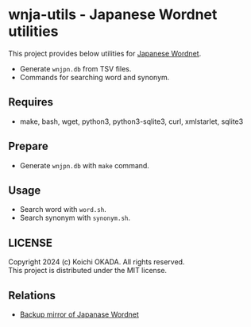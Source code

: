 # wnja-utils - Japanese Wordnet utilities

This project provides below utilities for [Japanese Wordnet](https://github.com/bond-lab/wnja).

* Generate `wnjpn.db` from TSV files.
* Commands for searching word and synonym.

## Requires

* make, bash, wget, python3, python3-sqlite3, curl, xmlstarlet, sqlite3

## Prepare

* Generate `wnjpn.db` with `make` command.

## Usage

* Search word with `word.sh`.
* Search synonym with `synonym.sh`.

## LICENSE

Copyright 2024 (c) Koichi OKADA. All rights reserved.  
This project is distributed under the MIT license.  

## Relations

* [Backup mirror of Japanase Wordnet](https://github.com/kou1okada/wnja)
